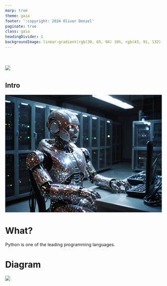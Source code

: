 ```yaml
---
marp: true
theme: gaia
footer: ':copyright: 2024 Oliver Denzel'
paginate: true
class: gaia
headingDivider: 1
backgroundImage: linear-gradient(rgb(30, 65, 94) 10%, rgb(43, 91, 132) 90%);
---
```

<!-- _paginate: skip -->
<!-- _class: gaia lead -->
# ![](https://www.python.org/static/img/python-logo@2x.png)
## Intro
![bg left:40%](../img/robot4.jpg)

# What?
Python is one of the leading programming languages.

# Diagram

[![](https://mermaid.ink/img/pako:eNpVjk0KwjAQha8SZm09QAQX6koUpAVX2YRm2gSbSRgni1J6dwMq6O57PzzeAn1yCBpGttmrS7szdAjkkFXT7NW55Fk-fJvFJ6p5i3kK8u_du-2xDv2asIGIHG1wdX4xpJQB8RjRgK7oLD8MGFprzxZJ3Uw9aOGCG-BURg96sNOzqpKdFTwFWz_GbwVdkMTX9_k-0RBGWF8-i0Sr?type=png)](https://mermaid-js.github.io/mermaid-live-editor//edit#pako:eNpVjk0KwjAQha8SZm09QAQX6koUpAVX2YRm2gSbSRgni1J6dwMq6O57PzzeAn1yCBpGttmrS7szdAjkkFXT7NW55Fk-fJvFJ6p5i3kK8u_du-2xDv2asIGIHG1wdX4xpJQB8RjRgK7oLD8MGFprzxZJ3Uw9aOGCG-BURg96sNOzqpKdFTwFWz_GbwVdkMTX9_k-0RBGWF8-i0Sr)
